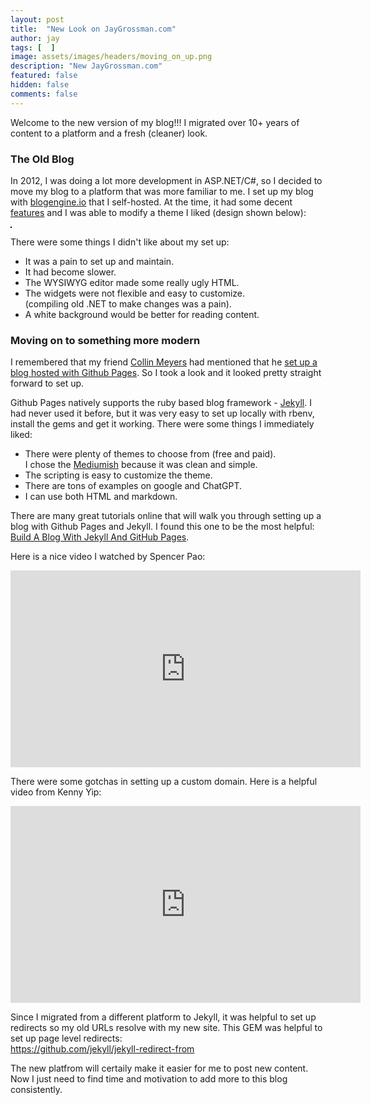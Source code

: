 ```yaml
---
layout: post
title:  "New Look on JayGrossman.com"
author: jay
tags: [  ] 
image: assets/images/headers/moving_on_up.png
description: "New JayGrossman.com"
featured: false
hidden: false
comments: false
---
```


<p>Welcome to the new version of my blog!!! I migrated over 10+ years of content to a platform and a fresh (cleaner) look.</p>


<h3>The Old Blog</h3>

<p>In 2012, I was doing a lot more development in ASP.NET/C#, so I decided to move my blog to a platform that was more familiar to me. I set up my blog with  <a href="https://blogengine.io/" target="_blank">blogengine.io</a> that I self-hosted. At the time, it had some decent <a href="https://blogengine.io/features/" target="_blank">features</a> and I was able to modify a theme I liked (design shown below):</p>

<p><img src="{{ site.baseurl }}/assets/images/old_blog.png" alt="" style="border:1px solid black;" /></p>

<p>There were some things I didn't like about my set up:</p>
<ul>
<li>It was a pain to set up and maintain.</li>
<li>It had become slower.</li>
<li>The WYSIWYG editor made some really ugly HTML.</li>
<li>The widgets were not flexible and easy to customize.<br>
(compiling old .NET to make changes was a pain).</li>
<li>A white background would be better for reading content.</li>
</ul>


<h3>Moving on to something more modern</h3>

<p>I remembered that my friend <a href="https://www.linkedin.com/in/collinmeyers/" target="_blank">Collin Meyers</a> had mentioned that he <a href="https://docs.github.com/en/pages/getting-started-with-github-pages/creating-a-github-pages-site" target="_blank">set up a blog hosted with Github Pages</a>.  So I took a look and it looked pretty straight forward to set up.</p>

<p>Github Pages natively supports the ruby based blog framework - <a href="https://jekyllrb.com/" target="_blank">Jekyll</a>. I had never used it before, but it was very easy to set up locally with rbenv, install the gems and get it working. There were some things I immediately liked:</p>

<ul>
<li>There were plenty of themes to choose from (free and paid).<br>
I chose the <a href="https://jekyllthemes.io/theme/mediumish" target="_blank">Mediumish</a> because it was clean and simple.</li>
<li>The scripting is easy to customize the theme.</li>
<li>There are tons of examples on google and ChatGPT.</li>
<li>I can use both HTML and markdown.</li>
</ul>

<p>There are many great tutorials online that will walk you through setting up a blog with Github Pages and Jekyll. I found this one to be the most helpful: <a href="https://www.smashingmagazine.com/2014/08/build-blog-jekyll-github-pages/" target="_blank">Build A Blog With Jekyll And GitHub Pages</a>.</p>

<p>Here is a nice video I watched by Spencer Pao:</p>

<p><iframe width="560" height="315" src="https://www.youtube.com/embed/g6AJ9qPPoyc?si=rq5dJJOkYtBAFR9Z" title="YouTube video player" frameborder="0" allow="accelerometer; autoplay; clipboard-write; encrypted-media; gyroscope; picture-in-picture; web-share" allowfullscreen></iframe></p>

<p>There were some gotchas in setting up a custom domain. Here is a helpful video from Kenny Yip:</p>

<p><iframe width="560" height="315" src="https://www.youtube.com/embed/rIXWUJ5U8bY?si=UZvbFq2r62IR_B-u" title="YouTube video player" frameborder="0" allow="accelerometer; autoplay; clipboard-write; encrypted-media; gyroscope; picture-in-picture; web-share" allowfullscreen></iframe></p>


<p>Since I migrated from a different platform to Jekyll, it was helpful to set up redirects so my old URLs resolve with my new site. This GEM was helpful to set up page level redirects:<br>
<a href="https://github.com/jekyll/jekyll-redirect-from" target="_blank">https://github.com/jekyll/jekyll-redirect-from</a></p>

<p>The new platfrom will certaily make it easier for me to post new content. Now I just need to find time and motivation to add more to this blog consistently.</p>








